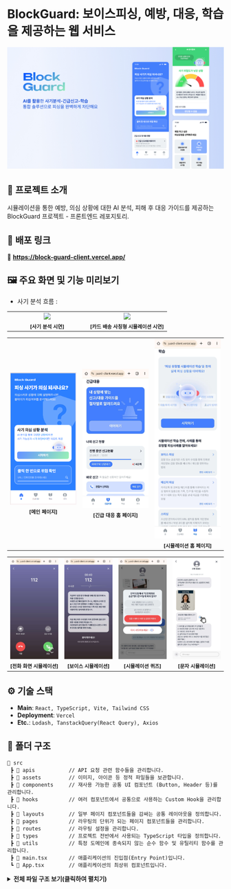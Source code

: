 # BlockGuard: 보이스피싱, 예방, 대응, 학습을 제공하는 웹 서비스
![블락가드](2086.jpg)

## 🌟 프로젝트 소개

시뮬레이션을 통한 예방, 의심 상황에 대한 AI 분석, 피해 후 대응 가이드를 제공하는 BlockGuard 프로젝트 - 프론트엔드 레포지토리.

## 🚀 배포 링크

🔗 **https://block-guard-client.vercel.app/**

## 🖼️ 주요 화면 및 기능 미리보기

- 사기 분석 흐름 :

<table width="100%">
  <tr>
    <td width="50%" align="center">
      <img src="Screen_Recording_20250826_210517_Chrome.gif" width="100%">
      <br>
      <sub><b>[사기 분석 시연]</b></sub>
    </td>
    <td width="50%" align="center">
      <img src="Screen_Recording_20250826_213752_Chrome.gif" width="100%">
      <br>
      <sub><b>[카드 배송 사칭형 시뮬레이션 시연]</b></sub>
    </td>
  </tr>
</table>

<table width="100%">
  <tr>
    <td width="33%" align="center">
      <img src="image.png" width="100%">
      <br>
      <sub><b>[메인 페이지]</b></sub>
    </td>
    <td width="33%" align="center">
      <img src="Screenshot_20250826_204759_Chrome.jpg" width="100%">
      <br>
      <sub><b>[긴급 대응 홈 페이지]</b></sub>
    </td>
    <td width="33%" align="center">
      <img src="Screenshot_20250826_204935_Chrome.jpg" width="100%">
      <br>
      <sub><b>[시뮬레이션 홈 페이지]</b></sub>
    </td>
  </tr>
</table>


<table width="100%">
  <tr>
    <td width="25%" align="center">
      <img src="Screenshot_20250826_205008_Chrome.jpg" width="100%">
      <br>
      <sub><b>[전화 화면 시뮬레이션]</b></sub>
    </td>
    <td width="25%" align="center">
      <img src="Screenshot_20250826_205052_Chrome.jpg" width="100%">
      <br>
      <sub><b>[보이스 시뮬레이션]</b></sub>
    </td>
    <td width="25%" align="center">
      <img src="Screenshot_20250826_205111_Chrome.jpg" width="100%">
      <br>
      <sub><b>[시뮬레이션 퀴즈]</b></sub>
    </td>
    <td width="25%" align="center">
      <img src="Screenshot_20250826_205229_Chrome.jpg" width="100%">
      <br>
      <sub><b>[문자 시뮬레이션]</b></sub>
    </td>
  </tr>
</table>


## ⚙️ 기술 스택

  * **Main**: `React, TypeScript, Vite, Tailwind CSS`
  * **Deployment**: `Vercel`
  * **Etc.**: `Lodash, TanstackQuery(React Query), Axios`

## 📁 폴더 구조

```
📁 src
 ┣ 📁 apis           // API 요청 관련 함수들을 관리합니다.
 ┣ 📁 assets         // 이미지, 아이콘 등 정적 파일들을 보관합니다.
 ┣ 📁 components     // 재사용 가능한 공통 UI 컴포넌트 (Button, Header 등)를 관리합니다.
 ┣ 📁 hooks          // 여러 컴포넌트에서 공통으로 사용하는 Custom Hook을 관리합니다.
 ┣ 📁 layouts        // 일부 페이지 컴포넌트들을 감싸는 공통 레이아웃을 정의합니다.
 ┣ 📁 pages          // 라우팅의 단위가 되는 페이지 컴포넌트들을 관리합니다.
 ┣ 📁 routes         // 라우팅 설정을 관리합니다.
 ┣ 📁 types          // 프로젝트 전반에서 사용되는 TypeScript 타입을 정의합니다.
 ┣ 📁 utils          // 특정 도메인에 종속되지 않는 순수 함수 및 유틸리티 함수를 관리합니다.
 ┣ 📄 main.tsx       // 애플리케이션의 진입점(Entry Point)입니다.
 ┗ 📄 App.tsx        // 애플리케이션의 최상위 컴포넌트입니다.
```
<details>
<summary>
    <strong>전체 파일 구조 보기(클릭하여 펼치기)</strong>
</summary>

```
📁 src
│
├── 📁 apis
│   ├── 📄 auth.ts
│   ├── 📄 axiosInstance.ts
│   ├── 📄 emergency.ts
│   ├── 📄 fraud.ts
│   ├── 📄 guardians.ts
│   ├── 📄 home.ts
│   ├── 📄 mypage.ts
│   └── 📄 news.ts
│
├── 📁 assets
│   ├── 📁 analysis-result
│   ├── 📁 characters
│   ├── 📁 icons
│   ├── 📁 lottie
│   ├── 📁 mypage
│   ├── 📁 news
│   ├── 📁 report-guide
│   └── 📁 simulation
│
├── 📁 components
│   ├── 📁 BottomNav
│   ├── 📁 Button
│   ├── 📁 Header
│   ├── 📁 InputBar
│   ├── 📁 LabeledInput
│   └── 📁 ui
│
├── 📁 hooks
│   ├── 📁 EmergencyReport
│   ├── 📄 useDelayRender.ts
│   ├── 📄 useFraudSurvey.ts
│   ├── 📄 useImageSave.ts
│   └── 📄 useScrollHeader.ts
│
├── 📁 layouts
│   ├── 📄 CallViewLayout.tsx
│   ├── 📄 MainLayout.tsx
│   └── 📄 MessageViewLayout.tsx
│
├── 📁 pages
│   ├── 📁 Auth
│   ├── 📁 Emergency
│   ├── 📁 FraudSurvey
│   ├── 📁 HomePage
│   ├── 📁 MyPage
│   ├── 📁 News
│   └── 📁 Simulation
│
├── 📁 routes
│   └── 📄 Router.tsx
│
├── 📁 types
│   ├── 📄 api-types.ts
│   ├── 📄 fraud-types.ts
│   └── 📄 user-info-types.ts
│
└── 📁 utils
    ├── 📄 authUtils.ts
    ├── 📄 formatCallTime.ts
    └── 📄 utils.ts
```
</details>